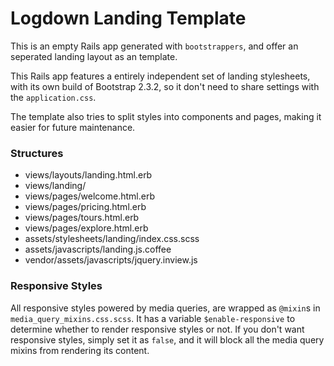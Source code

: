 Logdown Landing Template
========================

This is an empty Rails app generated with `bootstrappers`, and offer an seperated landing layout as an template.

This Rails app features a entirely independent set of landing stylesheets, with its own build of Bootstrap 2.3.2, so it don't need to share settings with the `application.css`.

The template also tries to split styles into components and pages, making it easier for future maintenance.

### Structures

* views/layouts/landing.html.erb
* views/landing/
* views/pages/welcome.html.erb
* views/pages/pricing.html.erb
* views/pages/tours.html.erb
* views/pages/explore.html.erb
* assets/stylesheets/landing/index.css.scss
* assets/javascripts/landing.js.coffee
* vendor/assets/javascripts/jquery.inview.js

### Responsive Styles

All responsive styles powered by media queries, are wrapped as `@mixin`s in `media_query_mixins.css.scss`. It has a variable `$enable-responsive` to determine whether to render responsive styles or not. If you don't want responsive styles, simply set it as `false`, and it will block all the media query mixins from rendering its content.
